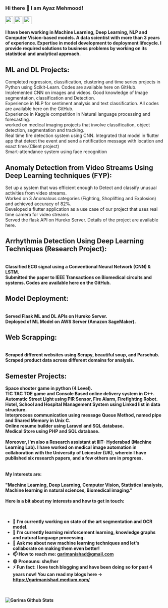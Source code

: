 ### Hi there 👋 I am Ayaz Mehmood!
<p><a href="https://www.linkedin.com/in/ayaz-mehmood-5b941219a/"><img src="https://img.shields.io/badge/linkedin-%230077B5.svg?&style=for-the-badge&logo=linkedin&logoColor=white" height=25></a> <a href="ayazmehmood550@gmail.com"><img src="https://img.shields.io/badge/Gmail-D14836?style=for-the-badge&logo=gmail&logoColor=white" height=25></a> <a href="https://twitter.com/ayzMehmood"><img src="https://img.shields.io/badge/twitter-%231DA1F2.svg?&style=for-the-badge&logo=twitter&logoColor=white" height=25></a> </p>

<b>
I have been working in Machine Learning, Deep Learning, NLP and Computer Vision-based models. A data scientist with more than 3 years of experience. Expertise in model development to deployment lifecycle. I provide required solutions to business problems by working on its statistical and analytical approach. </b>
</br>

<h2><b>ML and DL Projects:</b></h2>
Completed regression, classification, clustering and time series projects in Python using Scikit-Learn. Codes are 
available here on GitHub.<br>
Implemented CNN on images and videos. Good knowledge of Image segmentation, classification and Detection.<br>
Experience in NLP for sentiment analysis and text classification. All codes are available here on the GitHub. <br>
Experience in Kaggle competition in Natural language processing and forecasting. <br>
worked on medical imaging projects that involve classification, object  detection, segmentation and tracking.<br>
Real time fire detection system using CNN. Integrated that model in flutter app that detect the event and send a notification message with location and exact time.(Client project)<br>
Smart-attendance system using face recognition <br>
<h2><b>Anomaly Detection from Video Streams Using Deep Learning techniques (FYP): </b></br></h2>
Set up a system that was efficient enough to Detect and classify unusual activities from video streams.</br>
Worked on 3 Anomalous categories (Fighting, Shoplifting and Explosion) and achieved accuracy of 82%. </br>
Developed a flutter application as a use case of our project that uses real time camera for video streams</br>
Served the flask API on Hureko Server. Details of the project are available here.</br>
<h2><b>Arrhythmia Detection Using Deep Learning Techniques (Research Project):<b></h2></br>
Classified ECG signal using a Conventional Neural Network (CNN) & LSTM.</br>
Submitted the paper to IEEE Transactions on Biomedical circuits and systems. Codes are available here on the GitHub.</br>
<h2><b>Model Deployment:<b></h2></br>
Served Flask ML and DL APIs on Hureko Server. </br>
Deployed of ML Model on AWS Server (Amazon SageMaker).</br>
<h2><b>Web Scrapping:<b></h2></br>
Scraped different websites using Scrapy, beautiful soup, and Parsehub. </br>
Scraped product data across different domains for analysis.</br>
<h2><b>Semester Projects:</b></h2>
Space shooter game in python (4 Level).<br>
TIC TAC TOE game and Console Based online delivery system in C++.<br>
Automatic Street Light using PIR Sensor, Fire Alarm, Firefighting Robot. <br>
Hotel, School and Hospital Management System using Linked list in data structure. <br>
Interprocess communication using message Queue Method, named pipe and Shared Memory in Unix C.<br>
Online resume builder using Laravel and SQL database.<br>
Medical Store using PHP and SQL database.<br>
<br>
Moreover, I'm also a Research assistant at IIIT- Hyderabad (Machine Learning Lab). I have worked on medical image automation in collaboration with the University of Leicester (UK), wherein I have published six research papers, and a few others are in progress. 
</br>
<br></br>
My Interests are:
<br></br>
<b>
"Machine Learning, Deep Learning, Computer Vision, Statistical analysis, Machine learning in natural sciences, Biomedical imaging."
  </b>
</br>
<br>
Here is a bit about my interests and how to get in touch:
</br>
<br></br>


- 🔭 I’m currently working on state of the art segmentation and OCR model.
- 🌱 I’m currently learning reinforcement learning, knowledge graphs and natural language processing.
- 💬 Ask me about new machine learning techniques and let's collaborate on making them even better!
- 📫 How to reach me: garimanishad@gmail.com
- 😄 Pronouns: she/her
- ⚡ Fun fact: I love tech blogging and have been doing so for past  4 years now! You can read my blogs here -> https://garimanishad.medium.com/

<br></br>
![Garima Github Stats](https://github-readme-stats.vercel.app/api?username=Garima13a&show_icons=true&title_color=fff&icon_color=79ff97&text_color=9f9f9f&bg_color=151515)

